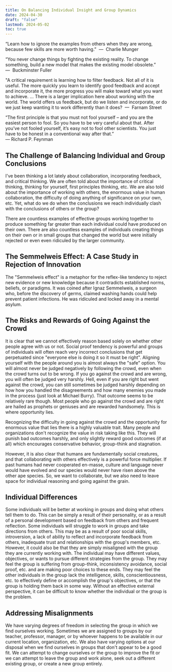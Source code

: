 ```yaml
---
title: On Balancing Individual Insight and Group Dynamics
date: 2024-04-30
draft: "false"
lastmod: 2024-05-02
toc: true
---
```

“Learn how to ignore the examples from others when they are wrong, because few skills are more worth having.” 
—  Charlie Munger

“You never change things by fighting the existing reality. To change something, build a new model that makes the existing model obsolete.” 
—  Buckminster Fuller

"A critical requirement is learning how to filter feedback. Not all of it is useful. The more quickly you learn to identify good feedback and accept and incorporate it, the more progress you will make toward what you want to achieve. … There is a larger implication here about working with the world. The world offers us feedback, but do we listen and incorporate, or do we just keep wanting it to work differently than it does? 
—  Farnam Street

“The first principle is that you must not fool yourself – and you are the easiest person to fool. So you have to be very careful about that. After you’ve not fooled yourself, it’s easy not to fool other scientists. You just have to be honest in a conventional way after that.”    
— Richard P. Feynman

## The Challenge of Balancing Individual and Group Conclusions
I've been thinking a lot lately about collaboration, incorporating feedback, and critical thinking. We are often told about the importance of critical thinking, thinking for yourself, first principles thinking, etc. We are also told about the importance of working with others, the enormous value in human collaboration, the difficulty of doing anything of significance on your own, etc. Yet, what do we do when the conclusions we reach individually clash with the conclusions of others or the group?

There are countless examples of effective groups working together to produce something far greater than each individual could have produced on their own. There are also countless examples of individuals creating things on their own or in small groups that changed the world but were initially rejected or even even ridiculed by the larger community. 
## The Semmelweis Effect: A Case Study in Rejection of Innovation
The "Semmelweis effect" is a metaphor for the reflex-like tendency to reject new evidence or new knowledge because it contradicts established norms, beliefs, or paradigms. It was coined after Ignaz Semmelweis, a surgeon who, before the discovery of germs, claimed washing hands could help prevent patient infections. He was ridiculed and locked away in a mental asylum.
## The Risks and Rewards of Going Against the Crowd
It is clear that we cannot effectively reason based solely on whether other people agree with us or not. Social proof tendency is powerful and groups of individuals will often reach very incorrect conclusions that get perpetuated since "everyone else is doing it so it must be right". Aligning yourself with the people around you is almost always the "safe" option. You will almost never be judged negatively by following the crowd, even when the crowd turns out to be wrong. If you go against the crowd and are wrong, you will often be judged very harshly. Hell, even if you are right but went against the crowd, you can still sometimes be judged harshly depending on how how you handled the disagreements and how many enemies you made in the process (just look at Michael Burry). That outcome seems to be relatively rare though. Most people who go against the crowd and are right are hailed as prophets or geniuses and are rewarded handsomely. This is where opportunity lies.

Recognizing the difficulty in going against the crowd and the opportunity for enormous value that lies there is a highly valuable trait. Many people and organizations don't recognize the value in risk taking like this. They will punish bad outcomes harshly, and only slightly reward good outcomes (if at all) which encourages conservative behavior, group-think and stagnation.

However, it is also clear that humans are fundamentally social creatures, and that collaborating with others effectively is a powerful force multiplier. If past humans had never cooperated en-masse, culture and language never would have evolved and our species would never have risen above the other ape species. So, we want to collaborate, but we also need to leave space for individual reasoning and going against the grain. 
## Individual Differences
Some individuals will be better at working in groups and doing what others tell them to do. This can be simply a result of their personality, or as a result of a personal development based on feedback from others and frequent reflection. Some individuals will struggle to work in groups and take directions from others. This may be as a result of poor social skills, introversion, a lack of ability to reflect and incorporate feedback from others, inadequate trust and relationships with the group's members, etc. However, it could also be that they are simply misaligned with the group they are currently working with. The individual may have different values, objectives, or wants to pursue different strategies from the group. They may feel the group is suffering from group-think, inconsistency avoidance, social proof, etc. and are making poor choices to these ends. They may feel the other individuals in the group lack the intelligence, skills, conscientiousness, etc. to effectively define or accomplish the group's objectives, or that the group is holding them back in some way. Without an effective external perspective, it can be difficult to know whether the individual or the group is the problem.
## Addressing Misalignments
We have varying degrees of freedom in selecting the group in which we find ourselves working. Sometimes we are assigned to groups by our teacher, professor, manager, or by whoever happens to be available in our current location, organization, etc. We also have varying options at our disposal when we find ourselves in groups that don't appear to be a good fit. We can attempt to change ourselves or the group to improve the fit or we can attempt to leave the group and work alone, seek out a different existing group, or create a new group entirely.